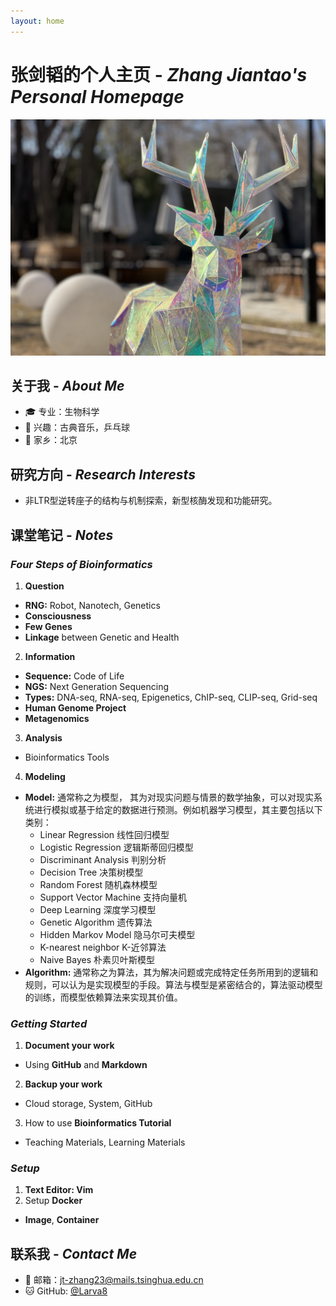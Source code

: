 ```yaml
---
layout: home
---
```


# 张剑韬的个人主页 - *Zhang Jiantao's Personal Homepage*
![portrait](assets/images/portrait.jpg)

## 关于我 - *About Me*
- 🎓 专业：生物科学
- 🌟 兴趣：古典音乐，乒乓球
- 📍 家乡：北京

## 研究方向 - *Research Interests*
- 非LTR型逆转座子的结构与机制探索，新型核酶发现和功能研究。

## 课堂笔记 - *Notes*

### *Four Steps of Bioinformatics*
1. **Question**
- **RNG:** Robot, Nanotech, Genetics
- **Consciousness**
- **Few Genes**
- **Linkage** between Genetic and Health
2. **Information**
- **Sequence:** Code of Life
- **NGS:** Next Generation Sequencing
- **Types:** DNA-seq, RNA-seq, Epigenetics, ChIP-seq, CLIP-seq, Grid-seq
- **Human Genome Project**
- **Metagenomics**
3. **Analysis**
- Bioinformatics Tools
4. **Modeling**
- **Model:** 通常称之为模型， 其为对现实问题与情景的数学抽象，可以对现实系统进行模拟或基于给定的数据进行预测。例如机器学习模型，其主要包括以下类别：
    - Linear Regression 线性回归模型
    - Logistic Regression 逻辑斯蒂回归模型
    - Discriminant Analysis 判别分析
    - Decision Tree 决策树模型
    - Random Forest 随机森林模型
    - Support Vector Machine 支持向量机
    - Deep Learning 深度学习模型
    - Genetic Algorithm 遗传算法
    - Hidden Markov Model 隐马尔可夫模型
    - K-nearest neighbor K-近邻算法
    - Naive Bayes 朴素贝叶斯模型
- **Algorithm:** 通常称之为算法，其为解决问题或完成特定任务所用到的逻辑和规则，可以认为是实现模型的手段。算法与模型是紧密结合的，算法驱动模型的训练，而模型依赖算法来实现其价值。

### *Getting Started*
1. **Document your work**
- Using **GitHub** and **Markdown**
2. **Backup your work**
- Cloud storage, System, GitHub
3. How to use **Bioinformatics Tutorial**
- Teaching Materials, Learning Materials

### *Setup*
1. **Text Editor: Vim**
2. Setup **Docker**
- **Image**, **Container**

## 联系我 - *Contact Me*
- 📧 邮箱：jt-zhang23@mails.tsinghua.edu.cn
- 🐱 GitHub: [@Larva8](https://github.com/Larva8)
